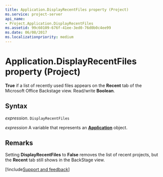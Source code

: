 ```yaml
---
title: Application.DisplayRecentFiles property (Project)
ms.service: project-server
api_name:
- Project.Application.DisplayRecentFiles
ms.assetid: 99c60109-676f-41ee-3ed0-76d0b0c4ee99
ms.date: 06/08/2017
ms.localizationpriority: medium
---
```



# Application.DisplayRecentFiles property (Project)

 **True** if a list of recently used files appears on the **Recent** tab of the Microsoft Office Backstage view. Read/write **Boolean**.


## Syntax

_expression_. `DisplayRecentFiles`

_expression_ A variable that represents an **[Application](Project.Application.md)** object.


## Remarks

Setting **DisplayRecentFiles** to **False** removes the list of recent projects, but the **Recent** tab still shows in the BackStage view.

[!include[Support and feedback](~/includes/feedback-boilerplate.md)]